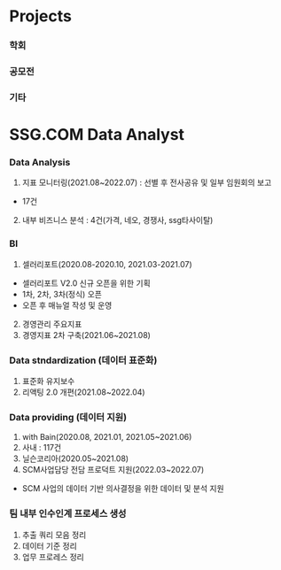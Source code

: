 # Projects

### 학회

### 공모전

### 기타


# SSG.COM Data Analyst

### Data Analysis
1) 지표 모니터링(2021.08~2022.07)
: 선별 후 전사공유 및 일부 임원회의 보고
- 17건
2) 내부 비즈니스 분석 : 4건(가격, 네오, 경쟁사, ssg타사이탈)
### BI
1) 셀러리포트(2020.08-2020.10, 2021.03-2021.07)
- 셀러리포트 V2.0 신규 오픈을 위한 기획
- 1차, 2차, 3차(정식) 오픈
- 오픈 후 매뉴얼 작성 및 운영
2) 경영관리 주요지표
3) 경영지표 2차 구축(2021.06~2021.08)
### Data stndardization (데이터 표준화)
1) 표준화 유지보수
2) 리액팅 2.0 개편(2021.08~2022.04)
### Data providing (데이터 지원)
1) with Bain(2020.08, 2021.01, 2021.05~2021.06)
2) 사내 : 117건
3) 닐슨코리아(2020.05~2021.08)
4) SCM사업담당 전담 프로덕트 지원(2022.03~2022.07)
- SCM 사업의 데이터 기반 의사결정을 위한 데이터 및 분석 지원
### 팀 내부 인수인계 프로세스 생성
1) 추출 쿼리 모음 정리
2) 데이터 기준 정리 
3) 업무 프로레스 정리
